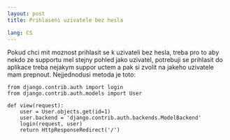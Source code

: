 ```yaml
---
layout: post
title: Prihlaseni uzivatele bez hesla

lang: CS
---
```


Pokud chci mit moznost prihlasit se k uzivateli bez hesla, treba pro to aby nekdo ze supportu mel stejny pohled jako uzivatel, potrebuji se prihlasit do aplikace treba nejakym suppor uctem a pak si zvolit na jakeho uzivatele mam prepnout. Nejjednodusi metoda je toto:

    from django.contrib.auth import login
    from django.contrib.auth.models import User

    def view(request):
        user = User.objects.get(id=1)
        user.backend = 'django.contrib.auth.backends.ModelBackend'
        login(request, user)
        return HttpResponseRedirect('/')
